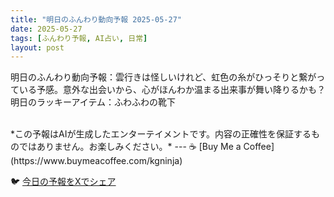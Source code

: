 ```yaml
---
title: "明日のふんわり動向予報 2025-05-27"
date: 2025-05-27
tags: [ふんわり予報, AI占い, 日常]
layout: post
---
```


明日のふんわり動向予報：雲行きは怪しいけれど、虹色の糸がひっそりと繋がっている予感。意外な出会いから、心がほんわか温まる出来事が舞い降りるかも？明日のラッキーアイテム：ふわふわの靴下

<br>
*この予報はAIが生成したエンターテイメントです。内容の正確性を保証するものではありません。お楽しみください。*
---
☕️ [Buy Me a Coffee](https://www.buymeacoffee.com/kgninja)

🐦 [今日の予報をXでシェア](https://twitter.com/intent/tweet?text=%E6%98%8E%E6%97%A5%E3%81%AE%E3%81%B5%E3%82%93%E3%82%8F%E3%82%8A%E4%BA%88%E5%A0%B1%3A%20%E3%80%8C%E6%98%8E%E6%97%A5%E3%81%AE%E3%81%B5%E3%82%93%E3%82%8F%E3%82%8A%E5%8B%95%E5%90%91%E4%BA%88%E5%A0%B1%EF%BC%9A%E9%9B%B2%E8%A1%8C%E3%81%8D%E3%81%AF%E6%80%AA%E3%81%97%E3%81%84%E3%81%91%E3%82%8C%E3%81%A9%E3%80%81%E8%99%B9%E8%89%B2%E3%81%AE%E7%B3%B8%E3%81%8C%E3%81%B2%E3%81%A3%E3%81%9D%E3%82%8A%E3%81%A8%E7%B9%8B%E3%81%8C%E3%81%A3%E3%81%A6%E3%81%84%E3%82%8B%E4%BA%88%E6%84%9F%E3%80%82%E3%80%8D%E7%B6%9A%E3%81%8D%E3%81%AF%E3%83%96%E3%83%AD%E3%82%B0%E3%81%A7%EF%BC%81%20%F0%9F%91%87&url=https%3A%2F%2Fkg-ninja.github.io%2FFunwariyoso%2F2025%2F05%2F27%2Ffunwari-forecast.html) 